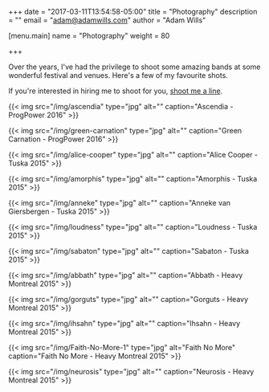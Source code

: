 +++
date = "2017-03-11T13:54:58-05:00"
title = "Photography"
description = ""
email = "adam@adamwills.com"
author = "Adam Wills"

[menu.main]
  name   = "Photography"
  weight = 80

+++

Over the years, I've had the privilege to shoot some amazing bands at some wonderful festival and venues. Here's a few of my favourite shots.

If you're interested in hiring me to shoot for you, [shoot me a line](/contact.html).

<!--more-->

{{< img src="/img/ascendia" type="jpg" alt="" caption="Ascendia - ProgPower 2016" >}}

{{< img src="/img/green-carnation" type="jpg" alt="" caption="Green Carnation - ProgPower 2016" >}}

{{< img src="/img/alice-cooper" type="jpg" alt="" caption="Alice Cooper - Tuska 2015" >}}

{{< img src="/img/amorphis" type="jpg" alt="" caption="Amorphis - Tuska 2015" >}}

{{< img src="/img/anneke" type="jpg" alt="" caption="Anneke van Giersbergen - Tuska 2015" >}}

{{< img src="/img/loudness" type="jpg" alt="" caption="Loudness - Tuska 2015" >}}

{{< img src="/img/sabaton" type="jpg" alt="" caption="Sabaton - Tuska 2015" >}}

{{< img src="/img/abbath" type="jpg" alt="" caption="Abbath - Heavy Montreal 2015" >}}

{{< img src="/img/gorguts" type="jpg" alt="" caption="Gorguts - Heavy Montreal 2015" >}}

{{< img src="/img/ihsahn" type="jpg" alt="" caption="Ihsahn - Heavy Montreal 2015" >}}

{{< img src="/img/Faith-No-More-1" type="jpg" alt="Faith No More" caption="Faith No More - Heavy Montreal 2015" >}}

{{< img src="/img/neurosis" type="jpg" alt="" caption="Neurosis - Heavy Montreal 2015" >}}


<script>!function(a,b){"function"==typeof define&&define.amd?define([],b):"object"==typeof exports?module.exports=b():a.LazyLoad=b()}(this,function(){function a(a,b,c){function d(){return window.innerWidth||l.documentElement.clientWidth||document.body.clientWidth}function e(){return window.innerHeight||l.documentElement.clientHeight||document.body.clientHeight}function f(a){return a.getBoundingClientRect().top+m-l.documentElement.clientTop}function g(a){return a.getBoundingClientRect().left+n-l.documentElement.clientLeft}function h(){var d;return d=b===window?e()+m:f(b)+b.offsetHeight,d<=f(a)-c}function i(){var e;return e=b===window?d()+window.pageXOffset:g(b)+d(),e<=g(a)-c}function j(){var d;return d=b===window?m:f(b),d>=f(a)+c+a.offsetHeight}function k(){var d;return d=b===window?n:g(b),d>=g(a)+c+a.offsetWidth}var l,m,n;return l=a.ownerDocument,m=window.pageYOffset||l.body.scrollTop,n=window.pageXOffset||l.body.scrollLeft,!(h()||j()||i()||k())}function b(){var a=new Date;return a.getTime()}function c(a,b){var c,d={};for(c in a)a.hasOwnProperty(c)&&(d[c]=a[c]);for(c in b)b.hasOwnProperty(c)&&(d[c]=b[c]);return d}function d(a){return Array.prototype.slice.call(a)}function e(a,b){var c=a.parentElement;if("PICTURE"===c.tagName)for(var d=0;d<c.children.length;d++){var e=c.children[d];if("SOURCE"===e.tagName){var f=e.getAttribute("data-"+b);f&&e.setAttribute("srcset",f)}}}function f(a,b,c){var d=a.tagName,f=a.getAttribute("data-"+c);if("IMG"===d){e(a,b);var g=a.getAttribute("data-"+b);return g&&a.setAttribute("srcset",g),void(f&&a.setAttribute("src",f))}return"IFRAME"===d?void(f&&a.setAttribute("src",f)):void(f&&(a.style.backgroundImage="url("+f+")"))}function g(a,b){return function(){return a.apply(b,arguments)}}function h(a){this._settings=c(i,a),this._queryOriginNode=this._settings.container===window?document:this._settings.container,this._previousLoopTime=0,this._loopTimeout=null,this._handleScrollFn=g(this.handleScroll,this),window.addEventListener("resize",this._handleScrollFn),this.update()}var i={elements_selector:"img",container:window,threshold:300,throttle:150,data_src:"original",data_srcset:"original-set",class_loading:"loading",class_loaded:"loaded",skip_invisible:!0,callback_load:null,callback_error:null,callback_set:null,callback_processed:null};return h.prototype._showOnAppear=function(a){function b(){a.removeEventListener("load",c),a.classList.remove(d.class_loading),d.callback_error&&d.callback_error(a)}function c(){null!==d&&(d.callback_load&&d.callback_load(a),a.classList.remove(d.class_loading),a.classList.add(d.class_loaded),a.removeEventListener("load",c),a.removeEventListener("error",b))}var d=this._settings;"IMG"!==a.tagName&&"IFRAME"!==a.tagName||(a.addEventListener("load",c),a.addEventListener("error",b),a.classList.add(d.class_loading)),f(a,d.data_srcset,d.data_src),d.callback_set&&d.callback_set(a)},h.prototype._loopThroughElements=function(){var b,c,d=this._settings,e=this._elements,f=e?e.length:0,g=[];for(b=0;b<f;b++)c=e[b],d.skip_invisible&&null===c.offsetParent||a(c,d.container,d.threshold)&&(this._showOnAppear(c),g.push(b),c.wasProcessed=!0);for(;g.length>0;)e.splice(g.pop(),1),d.callback_processed&&d.callback_processed(e.length);0===f&&this._stopScrollHandler()},h.prototype._purgeElements=function(){var a,b,c=this._elements,d=c.length,e=[];for(a=0;a<d;a++)b=c[a],b.wasProcessed&&e.push(a);for(;e.length>0;)c.splice(e.pop(),1)},h.prototype._startScrollHandler=function(){this._isHandlingScroll||(this._isHandlingScroll=!0,this._settings.container.addEventListener("scroll",this._handleScrollFn))},h.prototype._stopScrollHandler=function(){this._isHandlingScroll&&(this._isHandlingScroll=!1,this._settings.container.removeEventListener("scroll",this._handleScrollFn))},h.prototype.handleScroll=function(){var a,c,d;this._settings&&(c=b(),d=this._settings.throttle,0!==d?(a=d-(c-this._previousLoopTime),a<=0||a>d?(this._loopTimeout&&(clearTimeout(this._loopTimeout),this._loopTimeout=null),this._previousLoopTime=c,this._loopThroughElements()):this._loopTimeout||(this._loopTimeout=setTimeout(g(function(){this._previousLoopTime=b(),this._loopTimeout=null,this._loopThroughElements()},this),a))):this._loopThroughElements())},h.prototype.update=function(){this._elements=d(this._queryOriginNode.querySelectorAll(this._settings.elements_selector)),this._purgeElements(),this._loopThroughElements(),this._startScrollHandler()},h.prototype.destroy=function(){window.removeEventListener("resize",this._handleScrollFn),this._loopTimeout&&(clearTimeout(this._loopTimeout),this._loopTimeout=null),this._stopScrollHandler(),this._elements=null,this._queryOriginNode=null,this._settings=null},h});
</script>
<script>
var myLazyLoad = new LazyLoad({
});
</script>